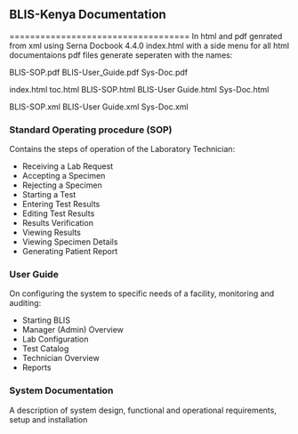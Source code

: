 <h2>BLIS-Kenya Documentation</h2>
===================================
In html and pdf genrated from xml using Serna Docbook 4.4.0
index.html with a side menu for all html documentaions
pdf files generate seperaten with the names:

BLIS-SOP.pdf
BLIS-User_Guide.pdf
Sys-Doc.pdf

index.html
toc.html
BLIS-SOP.html
BLIS-User Guide.html
Sys-Doc.html

BLIS-SOP.xml
BLIS-User Guide.xml
Sys-Doc.xml



<h3>Standard Operating procedure (SOP)</h3>
<p>Contains the steps of operation of the Laboratory Technician:</p>
<ul>
<li>Receiving a Lab Request</li>
<li>Accepting a Specimen</li>
<li>Rejecting a Specimen</li>
<li>Starting a Test</li>
<li>Entering Test Results</li>
<li>	Editing Test Results	</li>
<li>	Results Verification	</li>
<li>	Viewing Results	</li>
<li>	Viewing Specimen Details	</li>
<li>	Generating Patient Report	</li>
</ul>

<h3>User Guide</h3>

<p>On configuring the system to specific needs of a facility, monitoring and auditing:</p>
<ul>			
	<li>	Starting BLIS	</li>
	<li>	Manager (Admin) Overview	</li>
	<li>	Lab Configuration	</li>
	<li>	Test Catalog	</li>
	<li>	Technician Overview	</li>
	<li>	Reports	</li>
</ul>			

<h3>System Documentation</h3>

<p>A description of system design, functional and operational requirements, setup and installation</p>





